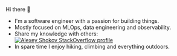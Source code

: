 Hi there 👋

- I'm a software engineer with a passion for building things.
- Mostly focused on MLOps, data engineering and observability.
- Share my knowledge with others:<br>[![Alexey Shokov StackOverflow profile](https://stackoverflow-badge.herokuapp.com/stackoverflow?username=322079&period=year&mini=true)](https://stackoverflow.com/users/322079)
- In spare time I enjoy hiking, climbing and everything outdoors.
